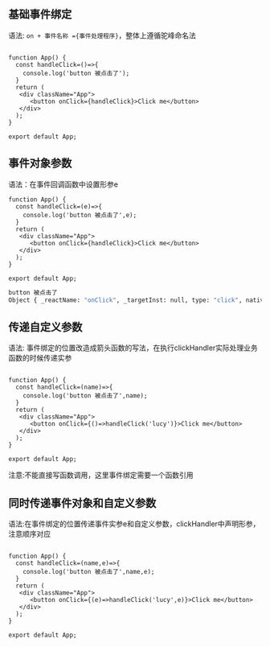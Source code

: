 ## 基础事件绑定

语法: `on + 事件名称 ={事件处理程序}`，整体上遵循驼峰命名法

```react

function App() {
  const handleClick=()=>{
    console.log('button 被点击了');
  }
  return (
   <div className="App">
      <button onClick={handleClick}>Click me</button>
   </div>
  );
}

export default App;

```

## 事件对象参数

语法：在事件回调函数中设置形参e

```react
function App() {
  const handleClick=(e)=>{
    console.log('button 被点击了',e);
  }
  return (
   <div className="App">
      <button onClick={handleClick}>Click me</button>
   </div>
  );
}

export default App;

```

```sh
button 被点击了 
Object { _reactName: "onClick", _targetInst: null, type: "click", nativeEvent: click, target: button, currentTarget: button, eventPhase: 3, bubbles: true, cancelable: true, timeStamp: 9715, … }
```

## 传递自定义参数

语法: 事件绑定的位置改造成箭头函数的写法，在执行clickHandler实际处理业务函数的时候传递实参

```react

function App() {
  const handleClick=(name)=>{
    console.log('button 被点击了',name);
  }
  return (
   <div className="App">
      <button onClick={()=>handleClick('lucy')}>Click me</button>
   </div>
  );
}

export default App;

```

注意:不能直接写函数调用，这里事件绑定需要一个函数引用

## 同时传递事件对象和自定义参数

语法:在事件绑定的位置传递事件实参e和自定义参数，clickHandler中声明形参，注意顺序对应

```react

function App() {
  const handleClick=(name,e)=>{
    console.log('button 被点击了',name,e);
  }
  return (
   <div className="App">
      <button onClick={(e)=>handleClick('lucy',e)}>Click me</button>
   </div>
  );
}

export default App;

```

